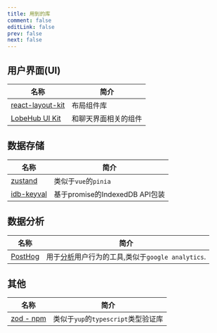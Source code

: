 ```yaml
---
title: 用到的库
comment: false
editLink: false
prev: false
next: false
---
```


## 用户界面(UI)

| 名称                                                       | 简介         |
|----------------------------------------------------------|------------|
| [react-layout-kit](https://react-layout-kit.arvinx.app/) | 布局组件库      |
| [LobeHub UI Kit](https://ui.lobehub.com/)                | 和聊天界面相关的组件 |

## 数据存储

| 名称                                                        | 简介                        |
|-----------------------------------------------------------|---------------------------|
| [zustand](https://www.npmjs.com/package/zustand)          | 类似于`vue`的`pinia`          |
| [idb-keyval](https://github.com/jakearchibald/idb-keyval) | 基于promise的IndexedDB API包装 |

## 数据分析

| 名称                              | 简介                                                                           |
|---------------------------------|------------------------------------------------------------------------------|
| [PostHog](https://posthog.com/) | 用于[分析](https://poe.com/s/98tKdZJWFOPnQTnyvlRO)用户行为的工具,类似于`google analytics`. |

## 其他

| 名称                                             | 简介                         |
|------------------------------------------------|----------------------------|
| [zod - npm](https://www.npmjs.com/package/zod) | 类似于`yup`的`typescript`类型验证库 |
